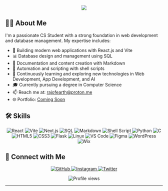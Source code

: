 <div align="center">
  <img src="https://readme-typing-svg.herokuapp.com/?lines=Hi+👋+I'm+Yashraj+Maher;Welcome+to+my+GitHub+Profile!&center=true&width=380&height=50">
</div>

## 👨‍💻 About Me

I'm a passionate CS Student with a strong foundation in web development and database management. My expertise includes:

* 🚀 Building modern web applications with React.js and Vite
* 📊 Database design and management using SQL
* 📝 Documentation and content creation with Markdown
* 🐚 Automation and scripting with shell scripts
* 🌱 Continuously learning and exploring new technologies in Web Development, App Development, and AI
* 🎓 Currently pursuing a degree in Computer Science
* 📫 Reach me at: [rajofearth@proton.me](mailto:rajofearth@proton.me)
* 🌐 Portfolio: [Coming Soon](#)

## 🛠️ Skills

<p align="center">
  <img src="https://img.shields.io/badge/React-20232A?style=for-the-badge&logo=react&logoColor=61DAFB" alt="React" />
  <img src="https://img.shields.io/badge/Vite-646CFF?style=for-the-badge&logo=vite&logoColor=white" alt="Vite" />
    <img src="https://img.shields.io/badge/Next.js-000000?style=for-the-badge&logo=next.js&logoColor=white" alt="Next.js" />

  <img src="https://img.shields.io/badge/SQL-4479A1?style=for-the-badge&logo=mysql&logoColor=white" alt="SQL" />
  <img src="https://img.shields.io/badge/Markdown-000000?style=for-the-badge&logo=markdown&logoColor=white" alt="Markdown" />
  <img src="https://img.shields.io/badge/Shell_Script-121011?style=for-the-badge&logo=gnu-bash&logoColor=white" alt="Shell Script" />
  <img src="https://img.shields.io/badge/Python-3776AB?style=for-the-badge&logo=python&logoColor=white" alt="Python" />
  <img src="https://img.shields.io/badge/C-00599C?style=for-the-badge&logo=c&logoColor=white" alt="C" />
  <img src="https://img.shields.io/badge/HTML5-E34F26?style=for-the-badge&logo=html5&logoColor=white" alt="HTML5" />
  <img src="https://img.shields.io/badge/CSS3-1572B6?style=for-the-badge&logo=css3&logoColor=white" alt="CSS3" />
  <img src="https://img.shields.io/badge/Flask-000000?style=for-the-badge&logo=flask&logoColor=white" alt="Flask" />
  <img src="https://img.shields.io/badge/Linux-FCC624?style=for-the-badge&logo=linux&logoColor=black" alt="Linux" />
  <img src="https://img.shields.io/badge/VS_Code-007ACC?style=for-the-badge&logo=visual-studio-code&logoColor=white" alt="VS Code" />
  <img src="https://img.shields.io/badge/Figma-F24E1E?style=for-the-badge&logo=figma&logoColor=white" alt="Figma" />
  <img src="https://img.shields.io/badge/WordPress-21759B?style=for-the-badge&logo=wordpress&logoColor=white" alt="WordPress" />
  <img src="https://img.shields.io/badge/Wix-0C6EFC?style=for-the-badge&logo=wix&logoColor=white" alt="Wix" />
</p>

## 🤝 Connect with Me

<p align="center">
  <a href="https://github.com/rajofearth" target="_blank">
    <img src="https://img.shields.io/badge/GitHub-100000?style=for-the-badge&logo=github&logoColor=white" alt="GitHub" />
  </a>
  <a href="http://www.instagram.com/yashraj.maher" target="_blank">
    <img src="https://img.shields.io/badge/Instagram-E4405F?style=for-the-badge&logo=instagram&logoColor=white" alt="Instagram" />
  </a>
  <a href="https://www.x.com/yashrajmaher" target="_blank">
    <img src="https://img.shields.io/badge/Twitter-1DA1F2?style=for-the-badge&logo=twitter&logoColor=white" alt="Twitter" />
  </a>
</p>

<div align="center">
  <img src="https://komarev.com/ghpvc/?username=rajofearth&style=flat-square&color=blue" alt="Profile views" />
</div>

---
